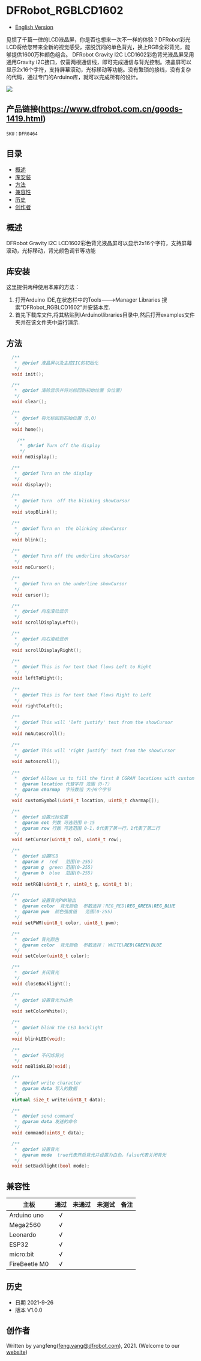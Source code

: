 # DFRobot_RGBLCD1602
- [English Version](./README.md)

见惯了千篇一律的LCD液晶屏，你是否也想来一次不一样的体验？DFRobot彩光LCD将给您带来全新的视觉感受，摆脱沉闷的单色背光，换上RGB全彩背光，能够提供1600万种颜色组合。 DFRobot Gravity I2C LCD1602彩色背光液晶屏采用通用Gravity i2C接口，仅需两根通信线，即可完成通信与背光控制。液晶屏可以显示2x16个字符，支持屏幕滚动，光标移动等功能。没有繁琐的接线，没有复杂的代码，通过专门的Arduino库，就可以完成所有的设计。



![](./resources/images/DFR0464.jpg)


## 产品链接(https://www.dfrobot.com.cn/goods-1419.html)

    SKU：DFR0464

## 目录

* [概述](#概述)
* [库安装](#库安装)
* [方法](#方法)
* [兼容性](#兼容性y)
* [历史](#历史)
* [创作者](#创作者)

## 概述

DFRobot Gravity I2C LCD1602彩色背光液晶屏可以显示2x16个字符，支持屏幕滚动，光标移动，背光颜色调节等功能

## 库安装

这里提供两种使用本库的方法：

1. 打开Arduino IDE,在状态栏中的Tools--->Manager Libraries 搜索"DFRobot_RGBLCD1602"并安装本库.
2. 首先下载库文件,将其粘贴到\Arduino\libraries目录中,然后打开examples文件夹并在该文件夹中运行演示.

## 方法

```C++
  /**
   *  @brief 液晶屏以及主控IIC的初始化
   */ 
  void init();

  /**
   *  @brief 清除显示并将光标回到初始位置（0位置）
   */
  void clear();

  /**
   *  @brief 将光标回到初始位置（0,0）
   */
  void home();

    /**
     *  @brief Turn off the display
     */
  void noDisplay();

  /**
   *  @brief Turn on the display
   */
  void display();

  /**
   *  @brief Turn  off the blinking showCursor
   */
  void stopBlink();

  /**
   *  @brief Turn on  the blinking showCursor
   */
  void blink();

  /**
   *  @brief Turn off the underline showCursor 
   */
  void noCursor();

  /**
   *  @brief Turn on the underline showCursor 
   */
  void cursor();

  /**
   *  @brief 向左滚动显示
   */
  void scrollDisplayLeft();

  /**
   *  @brief 向右滚动显示
   */
  void scrollDisplayRight();
 
  /**
   *  @brief This is for text that flows Left to Right
   */
  void leftToRight();
 
  /**
   *  @brief This is for text that flows Right to Left
   */
  void rightToLeft();

  /**
   *  @brief This will 'left justify' text from the showCursor
   */
  void noAutoscroll();
 
  /**
   *  @brief This will 'right justify' text from the showCursor
   */
  void autoscroll();
   
  /**
   *  @brief Allows us to fill the first 8 CGRAM locations with custom characters
   *  @param location 代替字符 范围（0-7）
   *  @param charmap  字符数组 大小8个字节
   */
  void customSymbol(uint8_t location, uint8_t charmap[]);

  /**
   *  @brief 设置光标位置
   *  @param col 列数 可选范围 0-15
   *  @param row 行数 可选范围 0-1，0代表了第一行，1代表了第二行
   */
  void setCursor(uint8_t col, uint8_t row);
  
  /**
   *  @brief 设置RGB
   *  @param r  red   范围(0-255)
   *  @param g  green 范围(0-255)
   *  @param b  blue  范围(0-255)
   */
  void setRGB(uint8_t r, uint8_t g, uint8_t b);

  /**
   *  @brief 设置背光PWM输出
   *  @param color  背光颜色  参数选择：REG_RED\REG_GREEN\REG_BLUE
   *  @param pwm  颜色强度值   范围(0-255)
   */
  void setPWM(uint8_t color, uint8_t pwm);

  /**
   *  @brief 背光颜色
   *  @param color  背光颜色  参数选择： WHITE\RED\GREEN\BLUE
   */
  void setColor(uint8_t color);

  /**
   *  @brief 关闭背光
   */
  void closeBacklight();

  /**
   *  @brief 设置背光为白色
   */
  void setColorWhite();

  /**
   *  @brief blink the LED backlight
   */
  void blinkLED(void);

  /**
   *  @brief 不闪烁背光
   */
  void noBlinkLED(void);

  /**
   *  @brief write character
   *  @param data 写入的数据
   */
  virtual size_t write(uint8_t data);

  /**
   *  @brief send command
   *  @param data 发送的命令
   */
  void command(uint8_t data);

  /**
   *  @brief 设置背光
   *  @param mode  true代表开启背光并设置为白色，false代表关闭背光
   */
  void setBacklight(bool mode);
```

## 兼容性

| 主板          | 通过 | 未通过 | 未测试 | 备注 |
| ------------- | :--: | :----: | :----: | ---- |
| Arduino uno   |  √   |        |        |      |
| Mega2560      |  √   |        |        |      |
| Leonardo      |  √   |        |        |      |
| ESP32         |  √   |        |        |      |
| micro:bit     |  √   |        |        |      |
| FireBeetle M0 |  √   |        |        |      |


## 历史

- 日期 2021-9-26
- 版本 V1.0.0


## 创作者

Written by yangfeng(feng.yang@dfrobot.com), 2021. (Welcome to our [website](https://www.dfrobot.com/))

